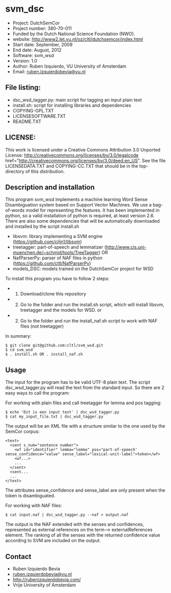 svm_dsc
======

- Project: DutchSemCor
- Project number: 380-70-011
- Funded by the Dutch National Science Foundation (NWO).
- website: http://www2.let.vu.nl/oz/cltl/dutchsemcor/index.html
- Start date: September, 2009
- End date: August, 2012
- Software: svm_wsd
- Version: 1.0
- Author: Ruben Izquierdo, VU University of Amsterdam
- Email: ruben.izquierdobevia@vu.nl


File listing:
------------
- dsc_wsd_tagger.py: main script for tagging an input plain text
- install.sh: script for installing libraries and dependencies
- COPYING-GPL.TXT
- LICENSESOFTWARE.TXT
- README.TXT
  

LICENSE:
-------
This work is licensed under a Creative Commons Attribution 3.0 Unported License: http://creativecommons.org/licenses/by/3.0/legalcode
href="http://creativecommons.org/licenses/by/3.0/deed.en_US". See the file LICENSEDATA.TXT and COPYING-CC.TXT that should be in the
top-directory of this distribution.


Description and installation
----------------------------

This program svm_wsd implements a machine learning Word Sense Disambiguation system based on Support Vector
Machines. We use a bag-of-words model for representing the features. It has been implemented in python, so a valid installation of python is required, at least version 2.6. There are also
some dependencies that will be automatically downloaded and installed by the script install.sh
- libsvm: library implementing a SVM engine (https://github.com/cjlin1/libsvm)
- treetagger: part-of-speech and lemmatizer (http://www.cis.uni-muenchen.de/~schmid/tools/TreeTagger)
OR
- NafParserPy: parser of NAF files in python (https://github.com/cltl/NafParserPy)
- models_DSC: models trained on the DutchSemCor project for WSD

To install this program you have to follow 2 steps:
- 1) Download/clone this repository
- 2) Go to the folder and run the install.sh script, which will install libsvm, treetagger and the models for WSD.
or
- 2) Go to the folder and run the install_naf.sh script to work with NAF files (not treetagger)

In summary:

````shell
$ git clone git@github.com:cltl/svm_wsd.git
$ cd svm_wsd
$ . install.sh OR . install_naf.sh

````

Usage
-----

The input for the program has to be valid UTF-8 plain text. The script dsc_wsd_tagger.py will read the text from the standard
input. So there are 2 easy ways to call the program:

For working with plain files and call treetagger for lemma and pos tagging:

````shell
$ echo 'Dit is een input text' | dsc_wsd_tagger.py
$ cat my_input_file.txt | dsc_wsd_tagger.py
````

The output will be an XML file with a structure similar to the one used by the SemCor corpus:

````shell
<text>
  <sent s_num="sentence number">
    <wf id="identifier" lemma="lemma" pos="part-of-speech' sense_confidence="value" sense_label="lexical-unit-label">token</wf>
    <wf...>
    ...
  </sent>
  <sent...
  ...
</text>
````

The attributes sense_confidence and sense_label are only present when the token is disambiguated.

For working with NAF files:
````shell
$ cat input.naf | dsc_wsd_tagger.py --naf > output.naf
````

The output is the NAF extended with the senses and confidences, represented as external references on the term--> externalReferences element. 
The ranking of all the senses with the returned confidence value according to SVM are included on the output.

Contact
------

* Ruben Izquierdo Bevia
* ruben.izquierdobevia@vu.nl
* http://rubenizquierdobevia.com/
* Vrije University of Amsterdam

